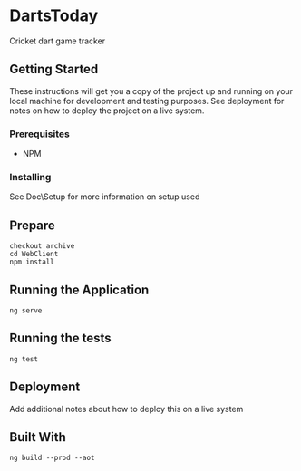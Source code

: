 # DartsToday

Cricket dart game tracker

## Getting Started

These instructions will get you a copy of the project up and running on your local machine for development and testing purposes. See deployment for notes on how to deploy the project on a live system.

### Prerequisites

* NPM

### Installing

See Doc\Setup for more information on setup used

## Prepare
```
checkout archive
cd WebClient
npm install
```

## Running the Application

```
ng serve
```

## Running the tests

```
ng test
```

## Deployment

Add additional notes about how to deploy this on a live system

## Built With

```
ng build --prod --aot
```